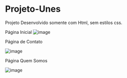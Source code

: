 # Projeto-Unes

Projeto Desenvolvido somente com Html, sem estilos css.

Página Inicial
![image](https://user-images.githubusercontent.com/78764825/145125608-a9e97c99-3245-420a-ad17-982c0186c949.png)

Página de Contato

![image](https://user-images.githubusercontent.com/78764825/145125694-ed883c19-a88a-44d1-a91c-89c2c7eae9cf.png)

Página Quem Somos

![image](https://user-images.githubusercontent.com/78764825/145125797-6efceea6-70bf-4e41-9913-1b762b0b44fc.png)
